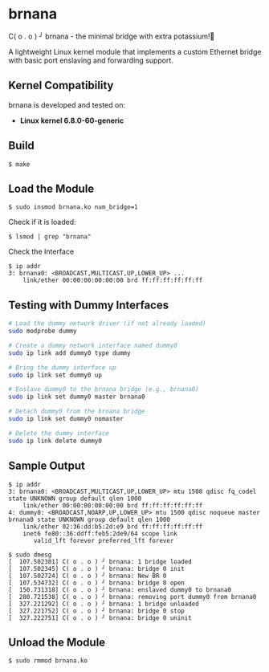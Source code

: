 # brnana
C(  o  .  o  ) ╯   brnana - the minimal bridge with extra potassium!🍌 

A lightweight Linux kernel module that implements a custom Ethernet bridge with basic port enslaving and forwarding support.

## Kernel Compatibility

brnana is developed and tested on:

- **Linux kernel 6.8.0-60-generic**

## Build
```
$ make
```
## Load the Module
```
$ sudo insmod brnana.ko num_bridge=1
```
Check if it is loaded:
```
$ lsmod | grep "brnana"
```
Check the Interface
```
$ ip addr
3: brnana0: <BROADCAST,MULTICAST,UP,LOWER_UP> ...
    link/ether 00:00:00:00:00:00 brd ff:ff:ff:ff:ff:ff
```

## Testing with Dummy Interfaces
```sh
# Load the dummy network driver (if not already loaded)
sudo modprobe dummy

# Create a dummy network interface named dummy0
sudo ip link add dummy0 type dummy

# Bring the dummy interface up
sudo ip link set dummy0 up

# Enslave dummy0 to the brnana bridge (e.g., brnana0)
sudo ip link set dummy0 master brnana0

# Detach dummy0 from the brnana bridge
sudo ip link set dummy0 nomaster

# Delete the dummy interface
sudo ip link delete dummy0
```
## Sample Output
```
$ ip addr
3: brnana0: <BROADCAST,MULTICAST,UP,LOWER_UP> mtu 1500 qdisc fq_codel state UNKNOWN group default qlen 1000
    link/ether 00:00:00:00:00:00 brd ff:ff:ff:ff:ff:ff
4: dummy0: <BROADCAST,NOARP,UP,LOWER_UP> mtu 1500 qdisc noqueue master brnana0 state UNKNOWN group default qlen 1000
    link/ether 02:36:dd:b5:2d:e9 brd ff:ff:ff:ff:ff:ff
    inet6 fe80::36:ddff:feb5:2de9/64 scope link 
       valid_lft forever preferred_lft forever
```

```
$ sudo dmesg
[  107.502301] C( o . o ) ╯ brnana: 1 bridge loaded
[  107.502345] C( o . o ) ╯ brnana: bridge 0 init
[  107.502724] C( o . o ) ╯ brnana: New BR 0
[  107.534732] C( o . o ) ╯ brnana: bridge 0 open
[  150.731318] C( o . o ) ╯ brnana: enslaved dummy0 to brnana0
[  280.721538] C( o . o ) ╯ brnana: removing port dummy0 from brnana0
[  327.221292] C( o . o ) ╯ brnana: 1 bridge unloaded
[  327.221752] C( o . o ) ╯ brnana: bridge 0 stop
[  327.222751] C( o . o ) ╯ brnana: bridge 0 uninit
```
## Unload the Module
```
$ sudo rmmod brnana.ko
```